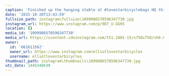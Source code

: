 ```yaml
---
caption: 'Finished up the hanging stable at #lovestarbicyclebags HQ this past weekend.'
date: '2015-10-20T13:43:59'
fullsize_path: instagram\fullsize\1099986570596347730.jpg
instagram_url: https://www.instagram.com/p/9D7_U-GG9S
location: {}
media_id: '1099986570596347730'
media_url: https://scontent.cdninstagram.com/t51.2885-15/s750x750/sh0.08/e35/12107412_982623701785969_1273045883_n.jpg?ig_cache_key=MTA5OTk4NjU3MDU5NjM0NzczMA%3D%3D.2
owner:
  id: '661611562'
  owner_url: https://www.instagram.com/elliotlovestarbicycles
  username: elliotlovestarbicycles
thumbnail_path: instagram\thumbnails\1099986570596347730.jpg
utc_date: 1445348639
---
```

